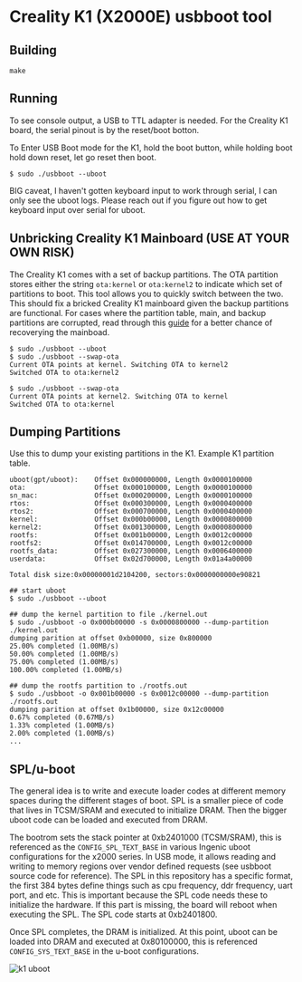 # Creality K1 (X2000E) usbboot tool
## Building

`make`

## Running
To see console output, a USB to TTL adapter is needed. For the Creality K1 board, the serial pinout is by the reset/boot botton.

To Enter USB Boot mode for the K1, hold the boot button, while holding boot hold down reset, let go reset then boot.

```$ sudo ./usbboot --uboot```

BIG caveat, I haven't gotten keyboard input to work through serial, I can only see the uboot logs. Please reach out if you figure out how to get keyboard input over serial for uboot.

## Unbricking Creality K1 Mainboard (USE AT YOUR OWN RISK)
The Creality K1 comes with a set of backup partitions. The OTA partition stores either the string `ota:kernel` or `ota:kernel2` to indicate which set of partitions to boot. This tool allows you to quickly switch between the two. This should fix a bricked Creality K1 mainboard given the backup partitions are functional. For cases where the partition table, main, and backup partitions are corrupted, read through this [guide](https://github.com/ballaswag/k1-discovery/blob/main/k1-ingenic-cloner-instruction.pdf) for a better chance of recoverying the mainboad.

```
$ sudo ./usbboot --uboot
$ sudo ./usbboot --swap-ota
Current OTA points at kernel. Switching OTA to kernel2
Switched OTA to ota:kernel2

$ sudo ./usbboot --swap-ota
Current OTA points at kernel2. Switching OTA to kernel
Switched OTA to ota:kernel

```

## Dumping Partitions
Use this to dump your existing partitions in the K1. Example K1 partition table.
```
uboot(gpt/uboot):    Offset 0x000000000, Length 0x0000100000
ota:                 Offset 0x000100000, Length 0x0000100000
sn_mac:              Offset 0x000200000, Length 0x0000100000
rtos:                Offset 0x000300000, Length 0x0000400000
rtos2:               Offset 0x000700000, Length 0x0000400000
kernel:              Offset 0x000b00000, Length 0x0000800000
kernel2:             Offset 0x001300000, Length 0x0000800000
rootfs:              Offset 0x001b00000, Length 0x0012c00000
rootfs2:             Offset 0x014700000, Length 0x0012c00000
rootfs_data:         Offset 0x027300000, Length 0x0006400000
userdata:            Offset 0x02d700000, Length 0x01a4a00000

Total disk size:0x00000001d2104200, sectors:0x0000000000e90821
```

```
## start uboot
$ sudo ./usbboot --uboot

## dump the kernel partition to file ./kernel.out
$ sudo ./usbboot -o 0x000b00000 -s 0x0000800000 --dump-partition ./kernel.out
dumping parition at offset 0xb00000, size 0x800000
25.00% completed (1.00MB/s)
50.00% completed (1.00MB/s)
75.00% completed (1.00MB/s)
100.00% completed (1.00MB/s)

## dump the rootfs partition to ./rootfs.out
$ sudo ./usbboot -o 0x001b00000 -s 0x0012c00000 --dump-partition ./rootfs.out
dumping parition at offset 0x1b00000, size 0x12c00000
0.67% completed (0.67MB/s)
1.33% completed (1.00MB/s)
2.00% completed (1.00MB/s)
...
```

## SPL/u-boot
The general idea is to write and execute loader codes at different memory spaces during the different stages of boot. SPL is a smaller piece of code that lives in TCSM/SRAM and executed to initialize DRAM. Then the bigger uboot code can be loaded and executed from DRAM.

The bootrom sets the stack pointer at 0xb2401000 (TCSM/SRAM), this is referenced as the `CONFIG_SPL_TEXT_BASE` in various Ingenic uboot configurations for the x2000 series. In USB mode, it allows reading and writing to memory regions over vendor defined requests (see usbboot source code for reference). The SPL in this repository has a specific format, the first 384 bytes define things such as cpu frequency, ddr frequency, uart port, and etc. This is important because the SPL code needs these to initialize the hardware. If this part is missing, the board will reboot when executing the SPL. The SPL code starts at 0xb2401800.

Once SPL completes, the DRAM is initialized. At this point, uboot can be loaded into DRAM and executed at 0x80100000, this is referenced `CONFIG_SYS_TEXT_BASE` in the u-boot configurations.


![k1 uboot](https://github.com/ballaswag/ingenic-usbboot/blob/main/uboot.png)
